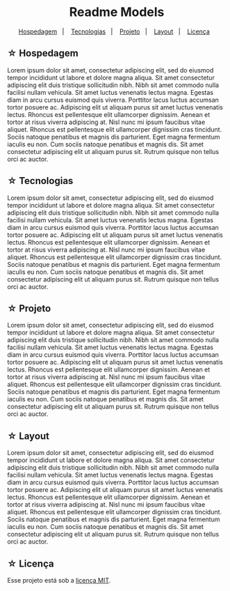<h1 align="center">Readme Models</h1>

<p align="center">
  <a href="#-hospedagem">Hospedagem</a>&nbsp;&nbsp;&nbsp;|&nbsp;&nbsp;&nbsp;
  <a href="#-tecnologias">Tecnologias</a>&nbsp;&nbsp;&nbsp;|&nbsp;&nbsp;&nbsp;
  <a href="#-projeto">Projeto</a>&nbsp;&nbsp;&nbsp;|&nbsp;&nbsp;&nbsp;
  <a href="#-layout">Layout</a>&nbsp;&nbsp;&nbsp;|&nbsp;&nbsp;&nbsp;
  <a href="#-licença">Licença</a>&nbsp;&nbsp;&nbsp;
</p>

## ☆ Hospedagem
Lorem ipsum dolor sit amet, consectetur adipiscing elit, sed do eiusmod tempor incididunt ut labore et dolore magna aliqua. Sit amet consectetur adipiscing elit duis tristique sollicitudin nibh. Nibh sit amet commodo nulla facilisi nullam vehicula. Sit amet luctus venenatis lectus magna. Egestas diam in arcu cursus euismod quis viverra. Porttitor lacus luctus accumsan tortor posuere ac. Adipiscing elit ut aliquam purus sit amet luctus venenatis lectus. Rhoncus est pellentesque elit ullamcorper dignissim. Aenean et tortor at risus viverra adipiscing at. Nisl nunc mi ipsum faucibus vitae aliquet. Rhoncus est pellentesque elit ullamcorper dignissim cras tincidunt. Sociis natoque penatibus et magnis dis parturient. Eget magna fermentum iaculis eu non. Cum sociis natoque penatibus et magnis dis. Sit amet consectetur adipiscing elit ut aliquam purus sit. Rutrum quisque non tellus orci ac auctor.

## ☆ Tecnologias
Lorem ipsum dolor sit amet, consectetur adipiscing elit, sed do eiusmod tempor incididunt ut labore et dolore magna aliqua. Sit amet consectetur adipiscing elit duis tristique sollicitudin nibh. Nibh sit amet commodo nulla facilisi nullam vehicula. Sit amet luctus venenatis lectus magna. Egestas diam in arcu cursus euismod quis viverra. Porttitor lacus luctus accumsan tortor posuere ac. Adipiscing elit ut aliquam purus sit amet luctus venenatis lectus. Rhoncus est pellentesque elit ullamcorper dignissim. Aenean et tortor at risus viverra adipiscing at. Nisl nunc mi ipsum faucibus vitae aliquet. Rhoncus est pellentesque elit ullamcorper dignissim cras tincidunt. Sociis natoque penatibus et magnis dis parturient. Eget magna fermentum iaculis eu non. Cum sociis natoque penatibus et magnis dis. Sit amet consectetur adipiscing elit ut aliquam purus sit. Rutrum quisque non tellus orci ac auctor.

## ☆ Projeto
Lorem ipsum dolor sit amet, consectetur adipiscing elit, sed do eiusmod tempor incididunt ut labore et dolore magna aliqua. Sit amet consectetur adipiscing elit duis tristique sollicitudin nibh. Nibh sit amet commodo nulla facilisi nullam vehicula. Sit amet luctus venenatis lectus magna. Egestas diam in arcu cursus euismod quis viverra. Porttitor lacus luctus accumsan tortor posuere ac. Adipiscing elit ut aliquam purus sit amet luctus venenatis lectus. Rhoncus est pellentesque elit ullamcorper dignissim. Aenean et tortor at risus viverra adipiscing at. Nisl nunc mi ipsum faucibus vitae aliquet. Rhoncus est pellentesque elit ullamcorper dignissim cras tincidunt. Sociis natoque penatibus et magnis dis parturient. Eget magna fermentum iaculis eu non. Cum sociis natoque penatibus et magnis dis. Sit amet consectetur adipiscing elit ut aliquam purus sit. Rutrum quisque non tellus orci ac auctor.

## ☆ Layout
Lorem ipsum dolor sit amet, consectetur adipiscing elit, sed do eiusmod tempor incididunt ut labore et dolore magna aliqua. Sit amet consectetur adipiscing elit duis tristique sollicitudin nibh. Nibh sit amet commodo nulla facilisi nullam vehicula. Sit amet luctus venenatis lectus magna. Egestas diam in arcu cursus euismod quis viverra. Porttitor lacus luctus accumsan tortor posuere ac. Adipiscing elit ut aliquam purus sit amet luctus venenatis lectus. Rhoncus est pellentesque elit ullamcorper dignissim. Aenean et tortor at risus viverra adipiscing at. Nisl nunc mi ipsum faucibus vitae aliquet. Rhoncus est pellentesque elit ullamcorper dignissim cras tincidunt. Sociis natoque penatibus et magnis dis parturient. Eget magna fermentum iaculis eu non. Cum sociis natoque penatibus et magnis dis. Sit amet consectetur adipiscing elit ut aliquam purus sit. Rutrum quisque non tellus orci ac auctor.

## ☆ Licença
Esse projeto está sob a [licença MIT](/LICENSE).
